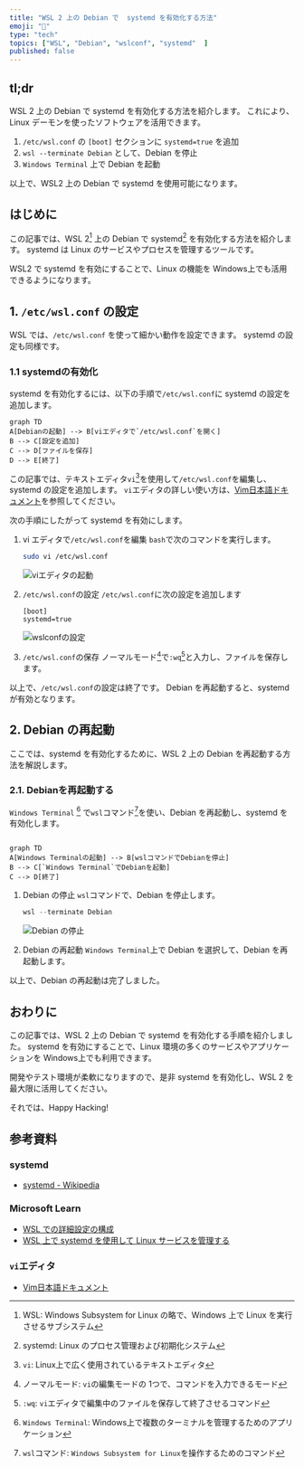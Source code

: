 ```yaml
---
title: "WSL 2 上の Debian で  systemd を有効化する方法"
emoji: "🐧"
type: "tech"
topics: ["WSL", "Debian", "wslconf", "systemd"  ]
published: false
---
```


## tl;dr

WSL 2 上の Debian で systemd を有効化する方法を紹介します。
これにより、Linux デーモンを使ったソフトウェアを活用できます。

1. `/etc/wsl.conf` の `[boot]` セクションに `systemd=true` を追加
2. `wsl --terminate Debian` として、Debian を停止
3. `Windows Terminal` 上で Debian を起動

以上で、WSL2 上の Debian で systemd を使用可能になります。

## はじめに

この記事では、WSL 2[^1] 上の Debian で systemd[^2] を有効化する方法を紹介します。
systemd は Linux のサービスやプロセスを管理するツールです。

WSL2 で systemd を有効にすることで、Linux の機能を Windows上でも活用できるようになります。

[^1]: WSL: Windows Subsystem for Linux の略で、Windows 上で Linux を実行させるサブシステム
[^2]: systemd: Linux のプロセス管理および初期化システム

## 1. `/etc/wsl.conf` の設定

WSL では、`/etc/wsl.conf` を使って細かい動作を設定できます。
systemd の設定も同様です。

### 1.1 systemdの有効化

systemd を有効化するには、以下の手順で`/etc/wsl.conf`に systemd の設定を追加します。

```mermaid
graph TD
A[Debianの起動] --> B[viエディタで`/etc/wsl.conf`を開く]
B --> C[設定を追加]
C --> D[ファイルを保存]
D --> E[終了]
```

この記事では、テキストエディタ`vi`[^3]を使用して`/etc/wsl.conf`を編集し、systemd の設定を追加します。
`vi`エディタの詳しい使い方は、[Vim日本語ドキュメント](https://vim-jp.org/vimdoc-ja/)を参照してください。

次の手順にしたがって systemd を有効にします。

1. vi エディタで`/etc/wsl.conf`を編集
   `bash`で次のコマンドを実行します。

   ```bash
   sudo vi /etc/wsl.conf
   ```

   ![viエディタの起動](https://i.imgur.com/Xs4trxo.png)

2. `/etc/wsl.conf`の設定
   `/etc/wsl.conf`に次の設定を追加します

   ```conf: /etc/wsl.conf
   [boot]
   systemd=true
   ```

   ![wslconfの設定](https://i.imgur.com/JS9dMgH.png)

3. `/etc/wsl.conf`の保存
   ノーマルモード[^4]で`:wq`[^5]と入力し、ファイルを保存します。

以上で、`/etc/wsl.conf`の設定は終了です。
Debian を再起動すると、systemd が有効となります。

[^3]: `vi`: Linux上で広く使用されているテキストエディタ
[^4]: ノーマルモード: `vi`の編集モードの 1つで、コマンドを入力できるモード
[^5]: `:wq`:  `vi`エディタで編集中のファイルを保存して終了させるコマンド

## 2. Debian の再起動

ここでは、systemd を有効化するために、WSL 2 上の Debian を再起動する方法を解説します。

### 2.1. Debianを再起動する

 `Windows Terminal` [^6] で`wsl`コマンド[^7]を使い、Debian を再起動し、systemd を有効化します。

```mermaid

graph TD
A[Windows Terminalの起動] --> B[wslコマンドでDebianを停止]
B --> C[`Windows Terminal`でDebianを起動]
C --> D[終了]

```

1. Debian の停止
   `wsl`コマンドで、Debian を停止します。

   ```powershell
   wsl --terminate Debian
   ```

   ![Debian の停止](https://i.imgur.com/trnkY0S.png)

2. Debian の再起動
    `Windows Terminal`上で Debian を選択して、Debian を再起動します。

以上で、Debian の再起動は完了しました。

[^6]: `Windows Terminal`: Windows上で複数のターミナルを管理するためのアプリケーション
[^7]: `wsl`コマンド: `Windows Subsystem for Linux`を操作するためのコマンド

## おわりに

この記事では、WSL 2 上の Debian で systemd を有効化する手順を紹介しました。
systemd を有効にすることで、Linux 環境の多くのサービスやアプリケーションを Windows上でも利用できます。

開発やテスト環境が柔軟になりますので、是非 systemd を有効化し、WSL 2 を最大限に活用してください。

それでは、Happy Hacking!

## 参考資料

### systemd

- [systemd - Wikipedia](https://ja.wikipedia.org/wiki/Systemd)

### Microsoft Learn

- [WSL での詳細設定の構成](https://learn.microsoft.com/ja-jp/windows/wsl/wsl-config)
- [WSL 上で systemd を使用して Linux サービスを管理する](https://learn.microsoft.com/ja-jp/windows/wsl/systemd)

### `vi`エディタ

- [Vim日本語ドキュメント](https://vim-jp.org/vimdoc-ja/)
